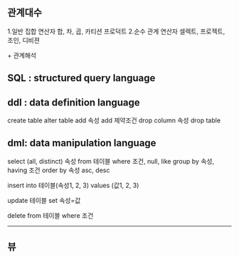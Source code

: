 ## 관계대수
1.일반 집합 연산자
	합, 차, 곱, 카티션 프로덕트
2.순수 관계 연산자
	셀렉트, 프로젝트, 조인, 디비젼

\+ 관계해석


## SQL : structured query language

## ddl : data definition language
create table
alter table
	add 속성
	add 제약조건
	drop column 속성
drop table

## dml: data manipulation language
select (all, distinct) 속성
from 테이블
where 조건, null, like
group by 속성, having 조건
order by 속성 asc, desc

insert into 테이블(속성1, 2, 3)
values (값1, 2, 3)

update 테이블
set 속성=값

delete from 테이블
where 조건

---


## 뷰
